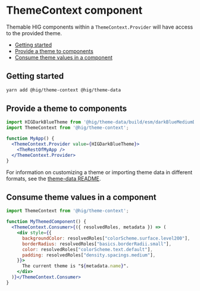 # ThemeContext component

Themable HIG components within a `ThemeContext.Provider` will have access to the provided theme.

<!-- START doctoc generated TOC please keep comment here to allow auto update -->
<!-- DON'T EDIT THIS SECTION, INSTEAD RE-RUN doctoc TO UPDATE -->


- [Getting started](#getting-started)
- [Provide a theme to components](#provide-a-theme-to-components)
- [Consume theme values in a component](#consume-theme-values-in-a-component)

<!-- END doctoc generated TOC please keep comment here to allow auto update -->

## Getting started

```bash
yarn add @hig/theme-context @hig/theme-data
```

## Provide a theme to components

```jsx
import HIGDarkBlueTheme from '@hig/theme-data/build/esm/darkBlueMediumDensityTheme';
import ThemeContext from '@hig/theme-context';

function MyApp() {
  <ThemeContext.Provider value={HIGDarkBlueTheme}>
    <TheRestOfMyApp />
  </ThemeContext.Provider>
}
```

For information on customizing a theme or importing theme data in different formats, see the [theme-data README](../packages/theme-data/README.md).

## Consume theme values in a component
```jsx
import ThemeContext from '@hig/theme-context';

function MyThemedComponent() {
  <ThemeContext.Consumer>{({ resolvedRoles, metadata }) => (
    <div style={{
      backgroundColor: resolvedRoles["colorScheme.surface.level200"],
      borderRadius: resolvedRoles["basics.borderRadii.small"],
      color: resolvedRoles["colorScheme.text.default"],
      padding: resolvedRoles["density.spacings.medium"],
    }}>
      The current theme is "${metadata.name}".
    </div>
  )}</ThemeContext.Consumer>
}
```
